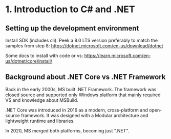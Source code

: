 # 1. Introduction to C# and .NET

## Setting up the development environment

Install SDK (includes cli). Peek a 8.0 LTS version preferably to match the samples from step 8:
https://dotnet.microsoft.com/en-us/download/dotnet

Some docs to install with code or vs:
https://learn.microsoft.com/en-us/dotnet/core/install/

## Background about .NET Core vs .NET Framework

Back in the early 2000s, MS built .NET Framework. The framework was closed source and supported only Windows platform that mainly required VS and knowledge about MSBuild.

.NET Core was introduced in 2016 as a modern, cross-platform and open-source framework. It was designed with a Modular architecture and lightweight runtime and libraries.

In 2020, MS merged both platforms, becoming just ".NET".
